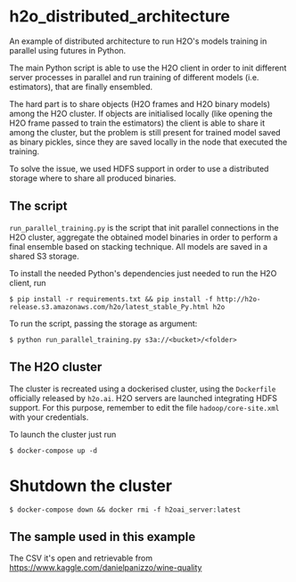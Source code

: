 # h2o_distributed_architecture

An example of distributed architecture to run H2O's models training in parallel
using futures in Python.

The main Python script is able to use the H2O client in order to init different
server processes in parallel and run training of different models (i.e.
estimators), that are finally ensembled.

The hard part is to share objects (H2O frames and H2O binary models) among the
H2O cluster. If objects are initialised locally (like opening the H2O frame
passed to train the estimators) the client is able to share it among the
cluster, but the problem is still present for trained model saved as binary
pickles, since they are saved locally in the node that executed the training.

To solve the issue, we used HDFS support in order to use a distributed storage
where to share all produced binaries.


## The script

`run_parallel_training.py` is the script that init parallel connections in the
H2O cluster, aggregate the obtained model binaries in order to perform a final
ensemble based on stacking technique. All models are saved in a shared S3
storage.

To install the needed Python's dependencies just needed to run the H2O client,
run

```
$ pip install -r requirements.txt && pip install -f http://h2o-release.s3.amazonaws.com/h2o/latest_stable_Py.html h2o
```

To run the script, passing the storage as argument:

```
$ python run_parallel_training.py s3a://<bucket>/<folder>
```


## The H2O cluster

The cluster is recreated using a dockerised cluster, using the `Dockerfile`
officially released by `h2o.ai`. H2O servers are launched integrating HDFS
support. For this purpose, remember to edit the file `hadoop/core-site.xml`
with your credentials.

To launch the cluster just run

```
$ docker-compose up -d
```

# Shutdown the cluster

```
$ docker-compose down && docker rmi -f h2oai_server:latest
```


## The sample used in this example

The CSV it's open and retrievable from
https://www.kaggle.com/danielpanizzo/wine-quality
